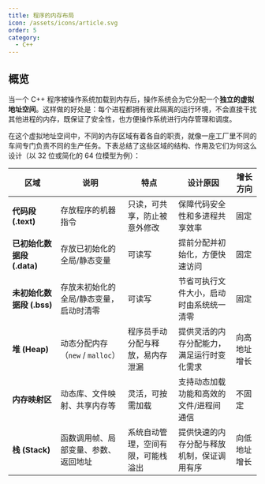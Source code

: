 ```yaml
---
title: 程序的内存布局
icon: /assets/icons/article.svg
order: 5
category:
  - C++
---
```


## 概览

当一个 C++ 程序被操作系统加载到内存后，操作系统会为它分配一个**独立的虚拟地址空间**。这样做的好处是：每个进程都拥有彼此隔离的运行环境，不会直接干扰其他进程的内存，既保证了安全性，也方便操作系统进行内存管理和调度。

在这个虚拟地址空间中，不同的内存区域有着各自的职责，就像一座工厂里不同的车间专门负责不同的生产任务。下表总结了这些区域的结构、作用及它们为何这么设计（以 32 位或简化的 64 位模型为例）：

| 区域                       | 说明                                    | 特点                               | 设计原因                                   | 增长方向     |
| -------------------------- | --------------------------------------- | ---------------------------------- | ------------------------------------------ | ------------ |
| **代码段 (.text)**         | 存放程序的机器指令                      | 只读，可共享，防止被意外修改       | 保障代码安全性和多进程共享效率             | 固定         |
| **已初始化数据段 (.data)** | 存放已初始化的全局/静态变量             | 可读写                             | 提前分配并初始化，方便快速访问             | 固定         |
| **未初始化数据段 (.bss)**  | 存放未初始化的全局/静态变量，启动时清零 | 可读写                             | 节省可执行文件大小，启动时由系统统一清零   | 固定         |
| **堆 (Heap)**              | 动态分配内存（`new` / `malloc`）        | 程序员手动分配与释放，易内存泄漏   | 提供灵活的内存分配能力，满足运行时变化需求 | 向高地址增长 |
| **内存映射区**             | 动态库、文件映射、共享内存等            | 灵活，可按需加载                   | 支持动态加载功能和高效的文件/进程间通信    | 不固定       |
| **栈 (Stack)**             | 函数调用帧、局部变量、参数、返回地址    | 系统自动管理，空间有限，可能栈溢出 | 提供快速的内存分配与释放机制，保证调用有序 | 向低地址增长 |

